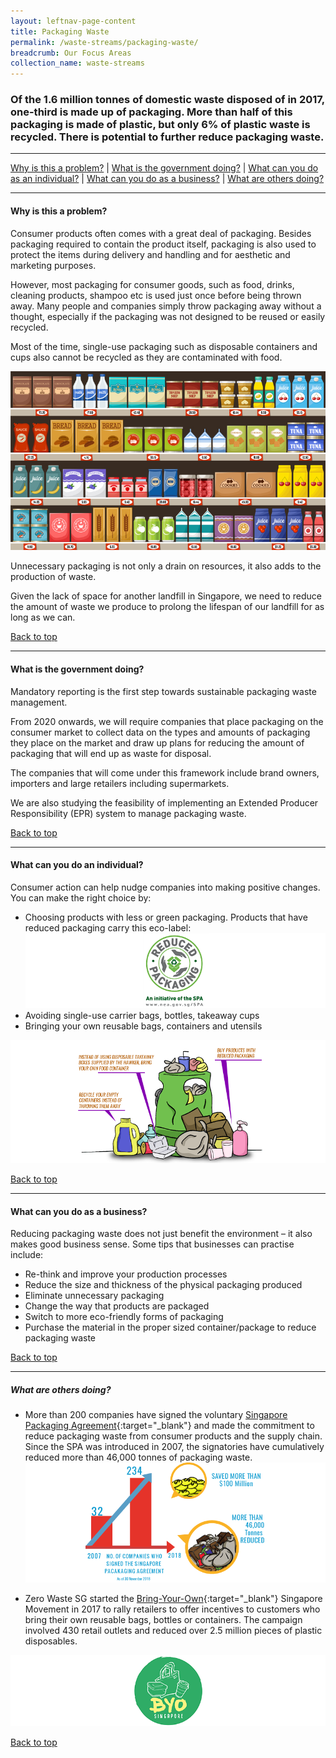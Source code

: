 ```yaml
---
layout: leftnav-page-content
title: Packaging Waste
permalink: /waste-streams/packaging-waste/
breadcrumb: Our Focus Areas
collection_name: waste-streams
---
```


### Of the 1.6 million tonnes of domestic waste disposed of in 2017, one-third is made up of packaging. More than half of this packaging is made of plastic, but only 6% of plastic waste is recycled. There is potential to further reduce packaging waste.

-------------------


[Why is this a problem?](#why) | [What is the government doing?](#govt) | [What can you do as an individual?](#individual) | [What can you do as a business?](#biz) | [What are others doing?](#partners)


-------------------


<a name="why"></a>
#### Why is this a problem? 

Consumer products often comes with a great deal of packaging. Besides packaging required to contain the product itself, packaging is also used to protect the items during delivery and handling and for aesthetic and marketing purposes. 

However, most packaging for consumer goods, such as food, drinks, cleaning products, shampoo etc is used just once before being thrown away. Many people and companies simply throw packaging away without a thought, especially if the packaging was not designed to be reused or easily recycled.

Most of the time, single-use packaging such as disposable containers and cups also cannot be recycled as they are contaminated with food.

![Packaging](/images/packaging.jpg)

Unnecessary packaging is not only a drain on resources, it also adds to the production of waste. 

Given the lack of space for another landfill in Singapore, we need to reduce the amount of waste we produce to prolong the lifespan of our landfill for as long as we can.

[Back to top](#top)

-------------------

<a name="govt"></a>
#### What is the government doing? 

Mandatory reporting is the first step towards sustainable packaging waste management.

From 2020 onwards, we will require companies that place packaging on the consumer market to collect data on the types and amounts of packaging they place on the market and draw up plans for reducing the amount of packaging that will end up as waste for disposal.

The companies that will come under this framework include brand owners, importers and large retailers including supermarkets.

We are also studying the feasibility of implementing an Extended Producer Responsibility (EPR) system to manage packaging waste.

[Back to top](#top)

-------------------

<a name="individual"></a>

#### What can you do an individual?

Consumer action can help nudge companies into making positive changes. You can make the right choice by:

* Choosing products with less or green packaging. Products that have reduced packaging carry this eco-label:
![Logo for Products with Reduced Packaging](/images/lprp.png)
* Avoiding single-use carrier bags, bottles, takeaway cups
* Bringing your own reusable bags, containers and utensils

![Tips for redudcing packaging](/images/packaging_issue.png)

[Back to top](#top)

-------------------

<a name="biz"></a>

#### What can you do as a business?

Reducing packaging waste does not just benefit the environment – it also makes good business sense. Some tips that businesses can practise include:

* Re-think and improve your production processes
* Reduce the size and thickness of the physical packaging produced
* Eliminate unnecessary packaging
* Change the way that products are packaged
* Switch to more eco-friendly forms of packaging
* Purchase the material in the proper sized container/package to reduce packaging waste

[Back to top](#top)

-------------------

<a name="partners"></a>

##### What are others doing?

* More than 200 companies have signed the voluntary [Singapore Packaging Agreement](https://www.nea.gov.sg/programmes-grants/schemes/singapore-packaging-agreement){:target="_blank"} and made the commitment to reduce packaging waste from consumer products and the supply chain. Since the SPA was introduced in 2007, the signatories have cumulatively reduced more than 46,000 tonnes of packaging waste.
![Singapore Packaging Agreement](/images/singapore-packaging-agreement.png)

* Zero Waste SG started the [Bring-Your-Own](http://www.byosingapore.com/){:target="_blank"} Singapore Movement in 2017 to rally retailers to offer incentives to customers who bring their own reusable bags, bottles or containers. The campaign involved 430 retail outlets and reduced over 2.5 million pieces of plastic disposables.

![Bring Your Own Singapore Movement](/images/BYO-Singapore.png)


[Back to top](#top)
